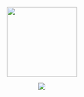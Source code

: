 <p align="center">
  <img src="https://github-readme-stats.vercel.app/api?username=dagimabebe&show_icons=true&theme=radical&hide_border=true" height="160"/>
</p>
<p align="center">
  <img src="https://skillicons.dev/icons?i=ruby,cpp,js,html,css,git,linux,solidity,c,docker" />
</p>
